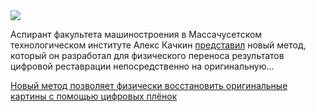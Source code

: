 <!--2025-06-15 09:57:08-->
<div class="yb">
  <div class="rss habr"><img src="https://habrastorage.org/getpro/habr/upload_files/f35/91e/f3b/f3591ef3bc3b026051e5de1aa2814948.jpg" /><p>Аспирант факультета машиностроения в Массачусетском технологическом институте Алекс Качкин <a href="https://news.mit.edu/2025/restoring-damaged-paintings-using-ai-generated-mask-0611" rel="noopener noreferrer nofollow">представил</a> новый метод, который он разработал для физического переноса результатов цифровой реставрации непосредственно на оригинальную... <p class="titl"><a href="https://habr.com/ru/news/918492/?utm_source=habrahabr&utm_medium=rss&utm_campaign=918492">Новый метод позволяет физически восстановить оригинальные картины с помощью цифровых плёнок</a></p></div>
</div>
